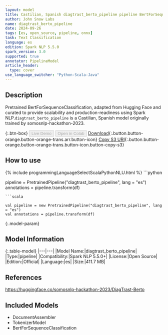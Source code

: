 ```yaml
---
layout: model
title: Castilian, Spanish diagtrast_berto_pipeline pipeline BertForSequenceClassification from somosnlp-hackathon-2023
author: John Snow Labs
name: diagtrast_berto_pipeline
date: 2024-09-26
tags: [es, open_source, pipeline, onnx]
task: Text Classification
language: es
edition: Spark NLP 5.5.0
spark_version: 3.0
supported: true
annotator: PipelineModel
article_header:
  type: cover
use_language_switcher: "Python-Scala-Java"
---
```


## Description

Pretrained BertForSequenceClassification, adapted from Hugging Face and curated to provide scalability and production-readiness using Spark NLP.`diagtrast_berto_pipeline` is a Castilian, Spanish model originally trained by somosnlp-hackathon-2023.

{:.btn-box}
<button class="button button-orange" disabled>Live Demo</button>
<button class="button button-orange" disabled>Open in Colab</button>
[Download](https://s3.amazonaws.com/auxdata.johnsnowlabs.com/public/models/diagtrast_berto_pipeline_es_5.5.0_3.0_1727371233474.zip){:.button.button-orange.button-orange-trans.arr.button-icon}
[Copy S3 URI](s3://auxdata.johnsnowlabs.com/public/models/diagtrast_berto_pipeline_es_5.5.0_3.0_1727371233474.zip){:.button.button-orange.button-orange-trans.button-icon.button-copy-s3}

## How to use



<div class="tabs-box" markdown="1">
{% include programmingLanguageSelectScalaPythonNLU.html %}
```python

pipeline = PretrainedPipeline("diagtrast_berto_pipeline", lang = "es")
annotations =  pipeline.transform(df)   

```
```scala

val pipeline = new PretrainedPipeline("diagtrast_berto_pipeline", lang = "es")
val annotations = pipeline.transform(df)

```
</div>

{:.model-param}
## Model Information

{:.table-model}
|---|---|
|Model Name:|diagtrast_berto_pipeline|
|Type:|pipeline|
|Compatibility:|Spark NLP 5.5.0+|
|License:|Open Source|
|Edition:|Official|
|Language:|es|
|Size:|411.7 MB|

## References

https://huggingface.co/somosnlp-hackathon-2023/DiagTrast-Berto

## Included Models

- DocumentAssembler
- TokenizerModel
- BertForSequenceClassification